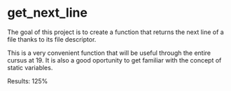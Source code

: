 # get_next_line

The goal of this project is to create a function that returns the next line of a file thanks to its file descriptor.

This is a very convenient function that will be useful through the entire cursus at 19. 
It is also a good oportunity to get familiar with the concept of static variables.

Results: 125%
